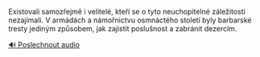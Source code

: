 
Existovali samozřejmě i velitelé, kteří se o tyto neuchopitelné záležitosti nezajímali. V armádách a námořnictvu osmnáctého století byly barbarské tresty jediným způsobem, jak zajistit poslušnost a zabránit dezercím.

[🔊 Poslechnout audio](/data/7-paragraphs/audio/chapter_105/para_010-Existovali-samozejm-i-velitel-kte-se-o-tyto.mp3)
